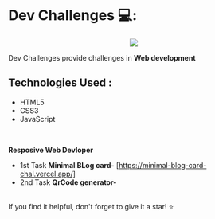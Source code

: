# Dev Challenges 💻:

<div align="center">
  
  ![](logo-dev-challenges.png)
  
</div>

Dev Challenges provide challenges in **Web development**   
## Technologies Used :

- HTML5
- CSS3
- JavaScript
 <br>
 
 **Resposive Web Devloper** 
- 1st Task **Minimal BLog card-**  [https://minimal-blog-card-chal.vercel.app/]
- 2nd Task **QrCode generator-**


</br>
 If you find it helpful, don't forget to give it a star! ⭐️
